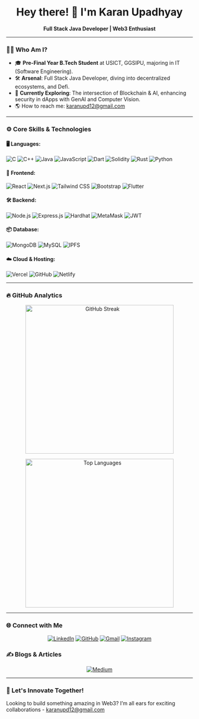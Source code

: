 <h1 align="center">Hey there! 👋 I'm Karan Upadhyay</h1>
<p align="center">
  <strong>Full Stack Java Developer | Web3 Enthusiast</strong>
</p>

---

### 🧑‍💻 Who Am I?
- 🎓 **Pre-Final Year B.Tech Student** at USICT, GGSIPU, majoring in IT (Software Engineering).
- 🛠️ **Arsenal**: Full Stack Java Developer, diving into decentralized ecosystems, and Defi.
- 🚀 **Currently Exploring**: The intersection of Blockchain & AI, enhancing security in dApps with GenAI and Computer Vision.
- 🌎 How to reach me: [karanupd12@gmail.com](mailto:karanupd12@gmail.com)

---

### ⚙️ Core Skills & Technologies

#### 🖥️ Languages:
![C](https://img.shields.io/badge/-C-00599C?style=flat-square&logo=c)
![C++](https://img.shields.io/badge/-C++-00599C?style=flat-square&logo=c%2B%2B)
![Java](https://img.shields.io/badge/-Java-007396?style=flat-square&logo=java)
![JavaScript](https://img.shields.io/badge/-JavaScript-F7DF1E?style=flat-square&logo=javascript)
![Dart](https://img.shields.io/badge/-Dart-0175C2?style=flat-square&logo=dart)
![Solidity](https://img.shields.io/badge/-Solidity-363636?style=flat-square&logo=solidity)
![Rust](https://img.shields.io/badge/-Rust-000000?style=flat-square&logo=rust)
![Python](https://img.shields.io/badge/-Python-3776AB?style=flat-square&logo=python)

#### 🎨 Frontend:
![React](https://img.shields.io/badge/-React-61DAFB?style=flat-square&logo=react)
![Next.js](https://img.shields.io/badge/-Next.js-000000?style=flat-square&logo=next.js)
![Tailwind CSS](https://img.shields.io/badge/-TailwindCSS-38B2AC?style=flat-square&logo=tailwind-css)
![Bootstrap](https://img.shields.io/badge/-Bootstrap-563D7C?style=flat-square&logo=bootstrap)
![Flutter](https://img.shields.io/badge/-Flutter-02569B?style=flat-square&logo=flutter)

#### 🛠️ Backend:
![Node.js](https://img.shields.io/badge/-Node.js-339933?style=flat-square&logo=node.js)
![Express.js](https://img.shields.io/badge/-Express.js-000000?style=flat-square&logo=express)
![Hardhat](https://img.shields.io/badge/-Hardhat-FFF000?style=flat-square&logo=ethereum)
![MetaMask](https://img.shields.io/badge/-MetaMask-E2761B?style=flat-square&logo=metamask)
![JWT](https://img.shields.io/badge/-JWT-000000?style=flat-square&logo=json-web-tokens)

#### 📦 Database:
![MongoDB](https://img.shields.io/badge/-MongoDB-47A248?style=flat-square&logo=mongodb)
![MySQL](https://img.shields.io/badge/-MySQL-4479A1?style=flat-square&logo=mysql)
![IPFS](https://img.shields.io/badge/-IPFS-65C2CB?style=flat-square&logo=ipfs)

#### ☁️ Cloud & Hosting:
![Vercel](https://img.shields.io/badge/-Vercel-000000?style=flat-square&logo=vercel)
![GitHub](https://img.shields.io/badge/-GitHub-181717?style=flat-square&logo=github)
![Netlify](https://img.shields.io/badge/-Netlify-00C7B7?style=flat-square&logo=netlify)

---

### 🔥 GitHub Analytics
<p align="center">
  <img src="https://github-readme-streak-stats.herokuapp.com/?user=karanupd12&theme=react" alt="GitHub Streak" width="400">
</p>
<p align="center">
  <img src="https://github-readme-stats.vercel.app/api/top-langs/?username=karanupd12&layout=compact&theme=react" alt="Top Languages" width="400">
</p>

---

### 🌐 Connect with Me
<p align="center">
  <a href="https://linkedin.com/in/karanupd12"><img src="https://img.shields.io/badge/-LinkedIn-0077B5?style=flat-square&logo=linkedin" alt="LinkedIn"></a>
  <a href="https://github.com/karanupd12"><img src="https://img.shields.io/badge/-GitHub-181717?style=flat-square&logo=github" alt="GitHub"></a>
  <a href="mailto:karanupd12@gmail.com"><img src="https://img.shields.io/badge/-Gmail-D14836?style=flat-square&logo=gmail" alt="Gmail"></a>
  <a href="https://instagram.com/krn_0twelve"><img src="https://img.shields.io/badge/-Instagram-E4405F?style=flat-square&logo=instagram" alt="Instagram"></a>
</p>

### ✍️ Blogs & Articles
<p align="center">
  <a href="https://medium.com/@karanupd12"><img src="https://img.shields.io/badge/-Medium-12100E?style=flat-square&logo=medium" alt="Medium"></a>
</p>

---

### 🌌 Let's Innovate Together!
Looking to build something amazing in Web3? I’m all ears for exciting collaborations - <a href="mailto:karanupd12@gmail.com">karanupd12@gmail.com</a>
